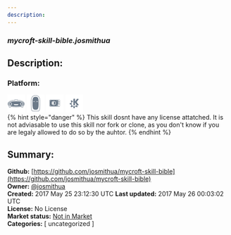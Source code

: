 ```yaml
---
description: 
---
```


### _mycroft-skill-bible.josmithua_  
## Description:  
  
  
  
### Platform:  
 ![Mark I](../.gitbook/assets/mark-1-icon.png)  ![Mark II](../.gitbook/assets/mark-2-icon.png)  ![Picroft](../.gitbook/assets/picroft-icon.png)  ![plasmoid](../.gitbook/assets/kde.png)   
{% hint style="danger" %}
This skill dosnt have any license attatched. It is not adviasable to use this skill nor fork or clone, as you don't know if you are legaly allowed to do so by the auhtor.
{% endhint %}
  
## Summary:  
**Github:** [https://github.com/josmithua/mycroft-skill-bible](https://github.com/josmithua/mycroft-skill-bible)  
**Owner:** [@josmithua](https://github.com/josmithua)  
**Created:** 2017 May 25 23:12:30 UTC  **Last updated:** 2017 May 26 00:03:02 UTC  
**License:** No License  
**Market status:** [Not in Market](https://market.mycroft.ai/skill/)  
**Categories:** [ uncategorized ]   
